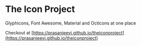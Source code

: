 # The Icon Project

Glyphicons, Font Awesome, Material and Octicons at one place

Checkout at [https://prasanjeevi.github.io/theiconproject](https://prasanjeevi.github.io/theiconproject)
